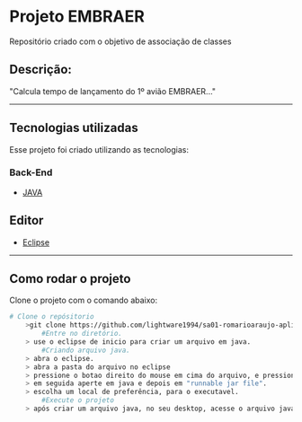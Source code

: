 # Projeto EMBRAER

Repositório criado com o objetivo de associação de classes

## Descrição:

"Calcula tempo de lançamento do 1º avião EMBRAER..."

---
## Tecnologias utilizadas

Esse projeto foi criado utilizando as tecnologias:

### Back-End
- [JAVA](https://jdk.java.net)

## Editor
- [Eclipse](https://www.eclipse.org/downloads/)
---
## Como rodar o projeto
Clone o projeto com o comando abaixo:

```bash
# Clone o repósitorio
	>git clone https://github.com/lightware1994/sa01-romarioaraujo-aplicacao2.git
		#Entre no diretório.
	> use o eclipse de inicio para criar um arquivo em java. 
		#Criando arquivo java.
	> abra o eclipse.
	> abra a pasta do arquivo no eclipse
	> pressione o botao direito do mouse em cima do arquivo, e pressione em export.
	> em seguida aperte em java e depois em "runnable jar file".
	> escolha um local de preferência, para o executavel.
		#Execute o projeto
	> após criar um arquivo java, no seu desktop, acesse o arquivo java. 
```	
